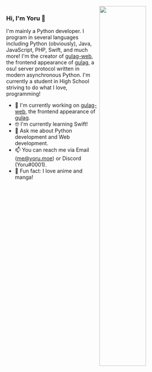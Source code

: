 <img align="right" width="50%" src="https://osu.yoru.moe/static/images/pippi.png" />

### Hi, I'm Yoru 👋

I'm mainly a Python developer. I program in several languages including Python (obviously), Java, JavaScript, PHP, Swift, and much more! I'm the creator of [gulag-web](https://github.com/Yo-ru/gulag-web), the frontend appearance of [gulag](https://github.com/cmyui/gulag), a osu! server protocol written in modern asynchronous Python. I'm currently a student in High School striving to do what I love, programming!

- 🚀  I'm currently working on [gulag-web](https://github.com/Yo-ru/gulag-web), the frontend appearance of [gulag](https://github.com/cmyui/gulag).
- 🤓  I'm currently learning Swift!
- 💬  Ask me about Python development and Web development.
- 📫  You can reach me via Email (me@yoru.moe) or Discord (Yoru#0001).
- 💢  Fun fact: I love anime and manga!
